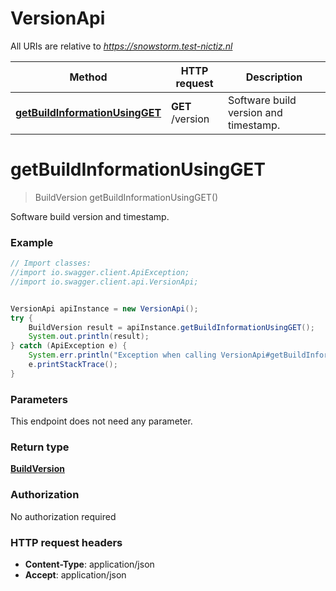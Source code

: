 # VersionApi

All URIs are relative to *https://snowstorm.test-nictiz.nl*

Method | HTTP request | Description
------------- | ------------- | -------------
[**getBuildInformationUsingGET**](VersionApi.md#getBuildInformationUsingGET) | **GET** /version | Software build version and timestamp.


<a name="getBuildInformationUsingGET"></a>
# **getBuildInformationUsingGET**
> BuildVersion getBuildInformationUsingGET()

Software build version and timestamp.

### Example
```java
// Import classes:
//import io.swagger.client.ApiException;
//import io.swagger.client.api.VersionApi;


VersionApi apiInstance = new VersionApi();
try {
    BuildVersion result = apiInstance.getBuildInformationUsingGET();
    System.out.println(result);
} catch (ApiException e) {
    System.err.println("Exception when calling VersionApi#getBuildInformationUsingGET");
    e.printStackTrace();
}
```

### Parameters
This endpoint does not need any parameter.

### Return type

[**BuildVersion**](BuildVersion.md)

### Authorization

No authorization required

### HTTP request headers

 - **Content-Type**: application/json
 - **Accept**: application/json


